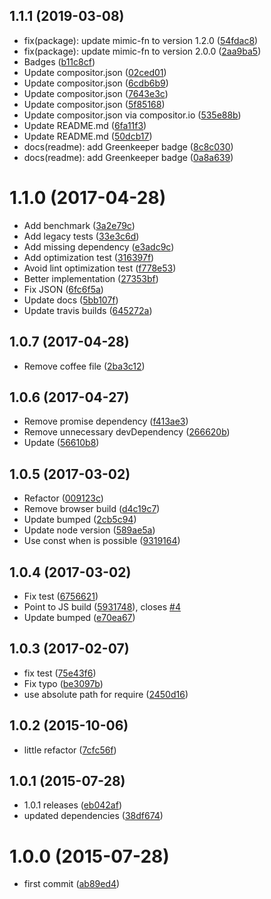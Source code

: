 <a name="1.1.1"></a>
## 1.1.1 (2019-03-08)

* fix(package): update mimic-fn to version 1.2.0 ([54fdac8](https://github.com/kikobeats/cb2promise/commit/54fdac8))
* fix(package): update mimic-fn to version 2.0.0 ([2aa9ba5](https://github.com/kikobeats/cb2promise/commit/2aa9ba5))
* Badges ([b11c8cf](https://github.com/kikobeats/cb2promise/commit/b11c8cf))
* Update compositor.json ([02ced01](https://github.com/kikobeats/cb2promise/commit/02ced01))
* Update compositor.json ([6cdb6b9](https://github.com/kikobeats/cb2promise/commit/6cdb6b9))
* Update compositor.json ([7643e3c](https://github.com/kikobeats/cb2promise/commit/7643e3c))
* Update compositor.json ([5f85168](https://github.com/kikobeats/cb2promise/commit/5f85168))
* Update compositor.json via compositor.io ([535e88b](https://github.com/kikobeats/cb2promise/commit/535e88b))
* Update README.md ([6fa11f3](https://github.com/kikobeats/cb2promise/commit/6fa11f3))
* Update README.md ([50dcb17](https://github.com/kikobeats/cb2promise/commit/50dcb17))
* docs(readme): add Greenkeeper badge ([8c8c030](https://github.com/kikobeats/cb2promise/commit/8c8c030))
* docs(readme): add Greenkeeper badge ([0a8a639](https://github.com/kikobeats/cb2promise/commit/0a8a639))



<a name="1.1.0"></a>
# 1.1.0 (2017-04-28)

* Add benchmark ([3a2e79c](https://github.com/kikobeats/cb2promise/commit/3a2e79c))
* Add legacy tests ([33e3c6d](https://github.com/kikobeats/cb2promise/commit/33e3c6d))
* Add missing dependency ([e3adc9c](https://github.com/kikobeats/cb2promise/commit/e3adc9c))
* Add optimization test ([316397f](https://github.com/kikobeats/cb2promise/commit/316397f))
* Avoid lint optimization test ([f778e53](https://github.com/kikobeats/cb2promise/commit/f778e53))
* Better implementation ([27353bf](https://github.com/kikobeats/cb2promise/commit/27353bf))
* Fix JSON ([6fc6f5a](https://github.com/kikobeats/cb2promise/commit/6fc6f5a))
* Update docs ([5bb107f](https://github.com/kikobeats/cb2promise/commit/5bb107f))
* Update travis builds ([645272a](https://github.com/kikobeats/cb2promise/commit/645272a))



<a name="1.0.7"></a>
## 1.0.7 (2017-04-28)

* Remove coffee file ([2ba3c12](https://github.com/kikobeats/cb2promise/commit/2ba3c12))



<a name="1.0.6"></a>
## 1.0.6 (2017-04-27)

* Remove promise dependency ([f413ae3](https://github.com/kikobeats/cb2promise/commit/f413ae3))
* Remove unnecessary devDependency ([266620b](https://github.com/kikobeats/cb2promise/commit/266620b))
* Update ([56610b8](https://github.com/kikobeats/cb2promise/commit/56610b8))



<a name="1.0.5"></a>
## 1.0.5 (2017-03-02)

* Refactor ([009123c](https://github.com/kikobeats/cb2promise/commit/009123c))
* Remove browser build ([d4c19c7](https://github.com/kikobeats/cb2promise/commit/d4c19c7))
* Update bumped ([2cb5c94](https://github.com/kikobeats/cb2promise/commit/2cb5c94))
* Update node version ([589ae5a](https://github.com/kikobeats/cb2promise/commit/589ae5a))
* Use const when is possible ([9319164](https://github.com/kikobeats/cb2promise/commit/9319164))



<a name="1.0.4"></a>
## 1.0.4 (2017-03-02)

* Fix test ([6756621](https://github.com/kikobeats/cb2promise/commit/6756621))
* Point to JS build ([5931748](https://github.com/kikobeats/cb2promise/commit/5931748)), closes [#4](https://github.com/kikobeats/cb2promise/issues/4)
* Update bumped ([e70ea67](https://github.com/kikobeats/cb2promise/commit/e70ea67))



<a name="1.0.3"></a>
## 1.0.3 (2017-02-07)

* fix test ([75e43f6](https://github.com/kikobeats/cb2promise/commit/75e43f6))
* Fix typo ([be3097b](https://github.com/kikobeats/cb2promise/commit/be3097b))
* use absolute path for require ([2450d16](https://github.com/kikobeats/cb2promise/commit/2450d16))



<a name="1.0.2"></a>
## 1.0.2 (2015-10-06)


* little refactor ([7cfc56f](https://github.com/kikobeats/cb2promise/commit/7cfc56f))



<a name="1.0.1"></a>
## 1.0.1 (2015-07-28)


* 1.0.1 releases ([eb042af](https://github.com/kikobeats/cb2promise/commit/eb042af))
* updated dependencies ([38df674](https://github.com/kikobeats/cb2promise/commit/38df674))



<a name="1.0.0"></a>
# 1.0.0 (2015-07-28)


* first commit ([ab89ed4](https://github.com/kikobeats/cb2promise/commit/ab89ed4))



